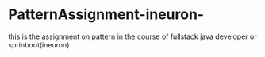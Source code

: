# PatternAssignment-ineuron-
this is the assignment on pattern in the course of fullstack java developer or sprinboot(ineuron)
